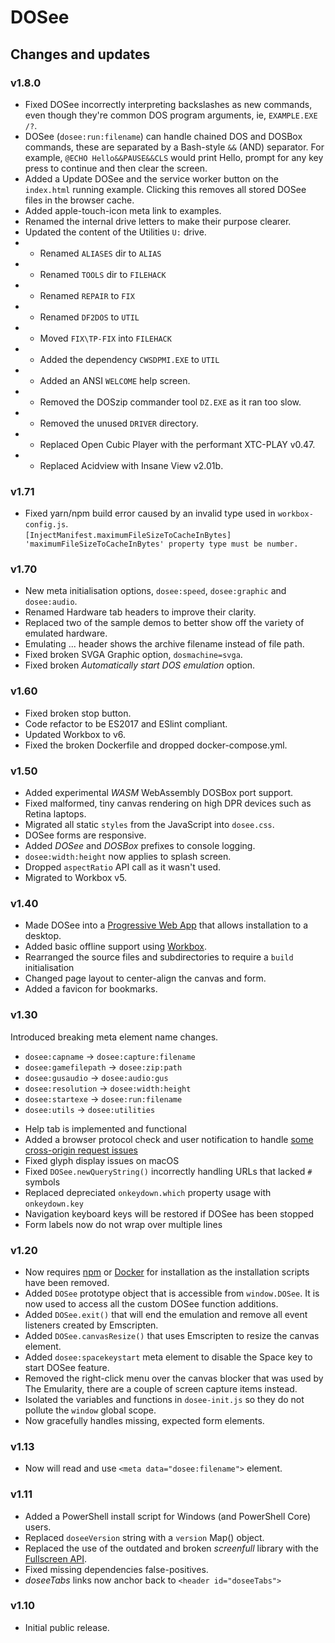 # DOSee

## Changes and updates

### v1.8.0

- Fixed DOSee incorrectly interpreting backslashes as new commands,
  even though they're common DOS program arguments, ie, `EXAMPLE.EXE /?`.
- DOSee (`dosee:run:filename`) can handle chained DOS and DOSBox commands, these are separated by a Bash-style `&&` (AND) separator.
  For example, `@ECHO Hello&&PAUSE&&CLS` would print Hello, prompt for any key press to continue and then clear the screen.
- Added a Update DOSee and the service worker button on the `index.html` running example.
  Clicking this removes all stored DOSee files in the browser cache.
- Added apple-touch-icon meta link to examples.
- Renamed the internal drive letters to make their purpose clearer.
- Updated the content of the Utilities `U:` drive.
- - Renamed `ALIASES` dir to `ALIAS`
- - Renamed `TOOLS` dir to `FILEHACK`
- - Renamed `REPAIR` to `FIX`
- - Renamed `DF2DOS` to `UTIL`
- - Moved `FIX\TP-FIX` into `FILEHACK`
- - Added the dependency `CWSDPMI.EXE` to `UTIL`
- - Added an ANSI `WELCOME` help screen.
- - Removed the DOSzip commander tool `DZ.EXE` as it ran too slow.
- - Removed the unused `DRIVER` directory.
- - Replaced Open Cubic Player with the performant XTC-PLAY v0.47.
- - Replaced Acidview with Insane View v2.01b.

### v1.71

- Fixed yarn/npm build error caused by an invalid type used in `workbox-config.js`.
  <br>`[InjectManifest.maximumFileSizeToCacheInBytes] 'maximumFileSizeToCacheInBytes' property type must be number.`

### v1.70

- New meta initialisation options, `dosee:speed`, `dosee:graphic` and `dosee:audio`.
- Renamed Hardware tab headers to improve their clarity.
- Replaced two of the sample demos to better show off the variety of emulated hardware.
- Emulating ... header shows the archive filename instead of file path.
- Fixed broken SVGA Graphic option, `dosmachine=svga`.
- Fixed broken _Automatically start DOS emulation_ option.

### v1.60

- Fixed broken stop button.
- Code refactor to be ES2017 and ESlint compliant.
- Updated Workbox to v6.
- Fixed the broken Dockerfile and dropped docker-compose.yml.

### v1.50

- Added experimental _WASM_ WebAssembly DOSBox port support.
- Fixed malformed, tiny canvas rendering on high DPR devices such as Retina laptops.
- Migrated all static `styles` from the JavaScript into `dosee.css`.
- DOSee forms are responsive.
- Added _DOSee_ and _DOSBox_ prefixes to console logging.
- `dosee:width:height` now applies to splash screen.
- Dropped `aspectRatio` API call as it wasn't used.
- Migrated to Workbox v5.

### v1.40

- Made DOSee into a [Progressive Web App](https://developers.google.com/web/progressive-web-apps/desktop) that allows installation to a desktop.
- Added basic offline support using [Workbox](https://workboxjs.org).
- Rearranged the source files and subdirectories to require a `build` initialisation
- Changed page layout to center-align the canvas and form.
- Added a favicon for bookmarks.

### v1.30

Introduced breaking meta element name changes.

- `dosee:capname` &rarr; `dosee:capture:filename`
- `dosee:gamefilepath` &rarr; `dosee:zip:path`
- `dosee:gusaudio` &rarr; `dosee:audio:gus`
- `dosee:resolution` &rarr; `dosee:width:height`
- `dosee:startexe` &rarr; `dosee:run:filename`
- `dosee:utils` &rarr; `dosee:utilities`

* Help tab is implemented and functional
* Added a browser protocol check and user notification to handle [some cross-origin request issues](https://github.com/bengarrett/DOSee/issues/1)
* Fixed glyph display issues on macOS
* Fixed `DOSee.newQueryString()` incorrectly handling URLs that lacked `#` symbols
* Replaced depreciated `onkeydown.which` property usage with `onkeydown.key`
* Navigation keyboard keys will be restored if DOSee has been stopped
* Form labels now do not wrap over multiple lines

### v1.20

- Now requires [npm](https://www.npmjs.com/get-npm) or [Docker](https://www.docker.com/products/docker-desktop) for installation as the installation scripts have been removed.
- Added `DOSee` prototype object that is accessible from `window.DOSee`. It is now used to access all the custom DOSee function additions.
- Added `DOSee.exit()` that will end the emulation and remove all event listeners created by Emscripten.
- Added `DOSee.canvasResize()` that uses Emscripten to resize the canvas element.
- Added `dosee:spacekeystart` meta element to disable the Space key to start DOSee feature.
- Removed the right-click menu over the canvas blocker that was used by The Emularity, there are a couple of screen capture items instead.
- Isolated the variables and functions in `dosee-init.js` so they do not pollute the `window` global scope.
- Now gracefully handles missing, expected form elements.

### v1.13

- Now will read and use `<meta data="dosee:filename">` element.

### v1.11

- Added a PowerShell install script for Windows (and PowerShell Core) users.
- Replaced `doseeVersion` string with a `version` Map() object.
- Replaced the use of the outdated and broken _screenfull_ library with the [Fullscreen API](https://developer.mozilla.org/en-US/docs/Web/API/Fullscreen_API).
- Fixed missing dependencies false-positives.
- _doseeTabs_ links now anchor back to `<header id="doseeTabs">`

### v1.10

- Initial public release.
